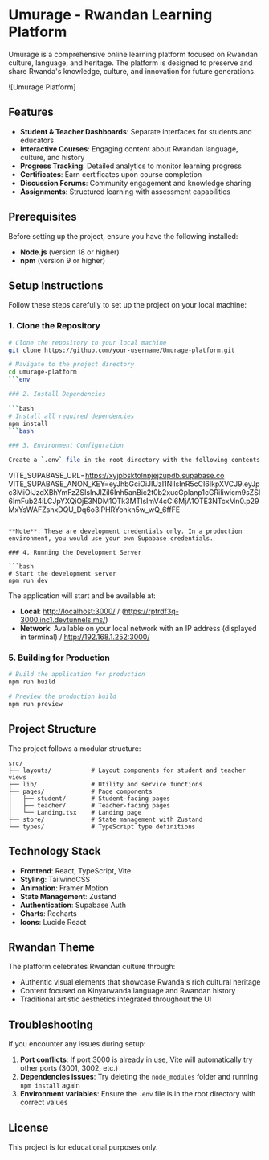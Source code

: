 # Umurage - Rwandan Learning Platform

Umurage is a comprehensive online learning platform focused on Rwandan culture, language, and heritage. The platform is designed to preserve and share Rwanda's knowledge, culture, and innovation for future generations.

![Umurage Platform]

## Features

- **Student & Teacher Dashboards**: Separate interfaces for students and educators
- **Interactive Courses**: Engaging content about Rwandan language, culture, and history
- **Progress Tracking**: Detailed analytics to monitor learning progress
- **Certificates**: Earn certificates upon course completion
- **Discussion Forums**: Community engagement and knowledge sharing
- **Assignments**: Structured learning with assessment capabilities

## Prerequisites

Before setting up the project, ensure you have the following installed:

- **Node.js** (version 18 or higher)
- **npm** (version 9 or higher)

## Setup Instructions

Follow these steps carefully to set up the project on your local machine:

### 1. Clone the Repository

```bash
# Clone the repository to your local machine
git clone https://github.com/your-username/Umurage-platform.git

# Navigate to the project directory
cd umurage-platform
```env

### 2. Install Dependencies

```bash
# Install all required dependencies
npm install
```bash

### 3. Environment Configuration

Create a `.env` file in the root directory with the following contents:

```

VITE_SUPABASE_URL=<https://xyjpbsktolnpjejzupdb.supabase.co>
VITE_SUPABASE_ANON_KEY=eyJhbGciOiJIUzI1NiIsInR5cCI6IkpXVCJ9.eyJpc3MiOiJzdXBhYmFzZSIsInJlZiI6Inh5anBic2t0b2xucGplanp1cGRiIiwicm9sZSI6ImFub24iLCJpYXQiOjE3NDM1OTk3MTIsImV4cCI6MjA1OTE3NTcxMn0.p29MxYsWAFZshxDQU_Dq6o3iPHRYohkn5w_wQ_6ffFE

``` text

**Note**: These are development credentials only. In a production environment, you would use your own Supabase credentials.

### 4. Running the Development Server

```bash
# Start the development server
npm run dev
```

The application will start and be available at:

- **Local**: <http://localhost:3000/> / (<https://rptrdf3q-3000.inc1.devtunnels.ms/>)
- **Network**: Available on your local network with an IP address (displayed in terminal) / <http://192.168.1.252:3000/>

### 5. Building for Production

```bash
# Build the application for production
npm run build

# Preview the production build
npm run preview
```

## Project Structure

The project follows a modular structure:

``` text
src/
├── layouts/           # Layout components for student and teacher views
├── lib/               # Utility and service functions
├── pages/             # Page components
│   ├── student/       # Student-facing pages
│   ├── teacher/       # Teacher-facing pages
│   └── Landing.tsx    # Landing page
├── store/             # State management with Zustand
└── types/             # TypeScript type definitions
```

## Technology Stack

- **Frontend**: React, TypeScript, Vite
- **Styling**: TailwindCSS
- **Animation**: Framer Motion
- **State Management**: Zustand
- **Authentication**: Supabase Auth
- **Charts**: Recharts
- **Icons**: Lucide React

## Rwandan Theme

The platform celebrates Rwandan culture through:

- Authentic visual elements that showcase Rwanda's rich cultural heritage
- Content focused on Kinyarwanda language and Rwandan history
- Traditional artistic aesthetics integrated throughout the UI

## Troubleshooting

If you encounter any issues during setup:

1. **Port conflicts**: If port 3000 is already in use, Vite will automatically try other ports (3001, 3002, etc.)
2. **Dependencies issues**: Try deleting the `node_modules` folder and running `npm install` again
3. **Environment variables**: Ensure the `.env` file is in the root directory with correct values

## License

This project is for educational purposes only.

